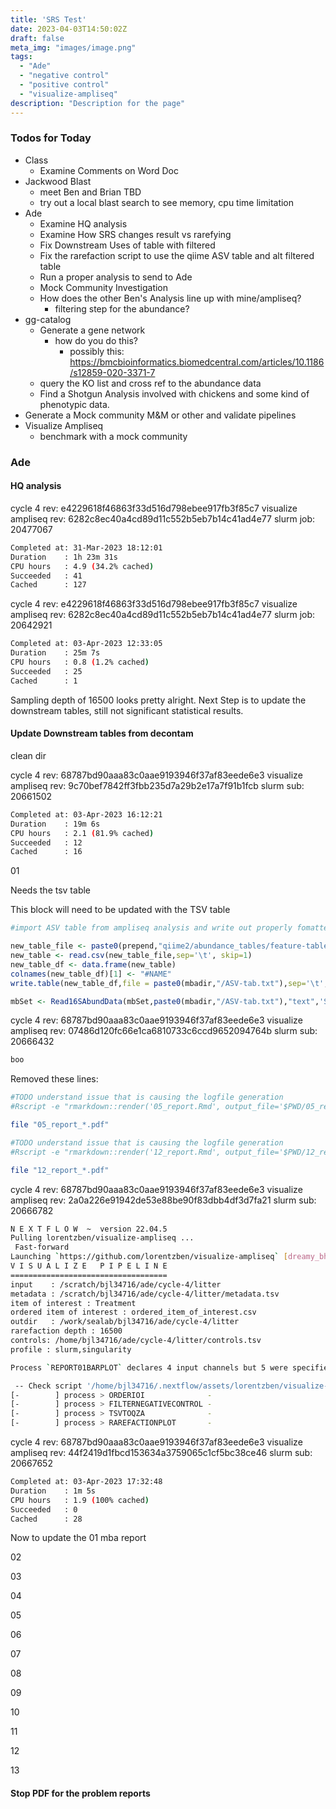 ```yaml
---
title: 'SRS Test'
date: 2023-04-03T14:50:02Z
draft: false
meta_img: "images/image.png"
tags:
  - "Ade"
  - "negative control"
  - "positive control"
  - "visualize-ampliseq"
description: "Description for the page"
---
```


### Todos for Today

- Class
  - Examine Comments on Word Doc
- Jackwood Blast
  - meet Ben and Brian TBD
  - try out a local blast search to see memory, cpu time limitation
- Ade
  - Examine HQ analysis
  - Examine How SRS changes result vs rarefying
  - Fix Downstream Uses of table with filtered
  - Fix the rarefaction script to use the qiime ASV table and alt filtered table
  - Run a proper analysis to send to Ade
  - Mock Community Investigation
  - How does the other Ben's Analysis line up with mine/ampliseq?
    - filtering step for the abundance?
- gg-catalog
  - Generate a gene network 
    - how do you do this?
      - possibly this: https://bmcbioinformatics.biomedcentral.com/articles/10.1186/s12859-020-3371-7
  - query the KO list and cross ref to the abundance data
  - Find a Shotgun Analysis involved with chickens and some kind of phenotypic data.
- Generate a Mock community M&M or other and validate pipelines
- Visualize Ampliseq
  - benchmark with a mock community

### Ade

#### HQ analysis

cycle 4 rev: e4229618f46863f33d516d798ebee917fb3f85c7
visualize ampliseq rev: 6282c8ec40a4cd89d11c552b5eb7b14c41ad4e77
slurm job: 20477067

```bash
Completed at: 31-Mar-2023 18:12:01
Duration    : 1h 23m 31s
CPU hours   : 4.9 (34.2% cached)
Succeeded   : 41
Cached      : 127
```

cycle 4 rev: e4229618f46863f33d516d798ebee917fb3f85c7
visualize ampliseq rev: 6282c8ec40a4cd89d11c552b5eb7b14c41ad4e77
slurm job: 20642921

```bash
Completed at: 03-Apr-2023 12:33:05
Duration    : 25m 7s
CPU hours   : 0.8 (1.2% cached)
Succeeded   : 25
Cached      : 1
```

Sampling depth of 16500 looks pretty alright. Next Step is to update the downstream tables, still not significant statistical results. 

#### Update Downstream tables from decontam

clean dir

cycle 4 rev: 68787bd90aaa83c0aae9193946f37af83eede6e3
visualize ampliseq rev: 9c70bef7842ff3fbb235d7a29b2e17a7f91b1fcb
slurm sub: 20661502

```bash
Completed at: 03-Apr-2023 16:12:21
Duration    : 19m 6s
CPU hours   : 2.1 (81.9% cached)
Succeeded   : 12
Cached      : 16
```


01

Needs the tsv table

This block will need to be updated with the TSV table

```r
#import ASV table from ampliseq analysis and write out properly fomatted one

new_table_file <- paste0(prepend,"qiime2/abundance_tables/feature-table.tsv")
new_table <- read.csv(new_table_file,sep='\t', skip=1)
new_table_df <- data.frame(new_table)
colnames(new_table_df)[1] <- "#NAME"
write.table(new_table_df,file = paste0(mbadir,"/ASV-tab.txt"),sep='\t',row.names = F)

mbSet <- Read16SAbundData(mbSet,paste0(mbadir,"/ASV-tab.txt"),"text",'SILVA','T')
```

cycle 4 rev: 68787bd90aaa83c0aae9193946f37af83eede6e3
visualize ampliseq rev: 07486d120fc66e1ca6810733c6ccd9652094764b
slurm sub: 20666432

```bash
boo
```

Removed these lines:

```bash
#TODO understand issue that is causing the logfile generation 
#Rscript -e "rmarkdown::render('05_report.Rmd', output_file='$PWD/05_report_$dt.pdf', output_format='pdf_document', clean=TRUE, knit_root_dir='$PWD')"

file "05_report_*.pdf"

#TODO understand issue that is causing the logfile generation 
#Rscript -e "rmarkdown::render('12_report.Rmd', output_file='$PWD/12_report_$dt.pdf', output_format='pdf_document', clean=TRUE, knit_root_dir='$PWD')"

file "12_report_*.pdf"
```



cycle 4 rev: 68787bd90aaa83c0aae9193946f37af83eede6e3
visualize ampliseq rev: 2a0a226e91942de53e88be90f83dbb4df3d7fa21
slurm sub: 20666782

```bash
N E X T F L O W  ~  version 22.04.5
Pulling lorentzben/visualize-ampliseq ...
 Fast-forward
Launching `https://github.com/lorentzben/visualize-ampliseq` [dreamy_bhabha] DSL2 - revision: 2a0a226e91 [control]
V I S U A L I Z E   P I P E L I N E
===================================
input    : /scratch/bjl34716/ade/cycle-4/litter
metadata : /scratch/bjl34716/ade/cycle-4/litter/metadata.tsv
item of interest : Treatment
ordered item of interest : ordered_item_of_interest.csv
outdir   : /work/sealab/bjl34716/ade/cycle-4/litter
rarefaction depth : 16500
controls: /home/bjl34716/ade/cycle-4/litter/controls.tsv
profile : slurm,singularity

Process `REPORT01BARPLOT` declares 4 input channels but 5 were specified

 -- Check script '/home/bjl34716/.nextflow/assets/lorentzben/visualize-ampliseq/main.nf' at line: 76 or see '.nextflow.log' file for more details
[-        ] process > ORDERIOI              -
[-        ] process > FILTERNEGATIVECONTROL -
[-        ] process > TSVTOQZA              -
[-        ] process > RAREFACTIONPLOT       -
```

cycle 4 rev: 68787bd90aaa83c0aae9193946f37af83eede6e3
visualize ampliseq rev: 44f2419d1fbcd153634a3759065c1cf5bc38ce46
slurm sub: 20667652

```bash
Completed at: 03-Apr-2023 17:32:48
Duration    : 1m 5s
CPU hours   : 1.9 (100% cached)
Succeeded   : 0
Cached      : 28
```

Now to update the 01 mba report

02

03

04

05

06

07

08

09

10

11

12

13


#### Stop PDF for the problem reports

